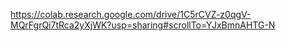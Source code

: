 https://colab.research.google.com/drive/1C5rCVZ-z0qgV-MQrFgrQi7tRca2yXjWK?usp=sharing#scrollTo=YJxBmnAHTG-N

